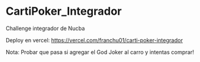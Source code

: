 # CartiPoker_Integrador
Challenge integrador de Nucba

Deploy en vercel: https://vercel.com/franchu01/carti-poker-integrador

Nota: Probar que pasa si agregar el God Joker al carro y intentas comprar!

